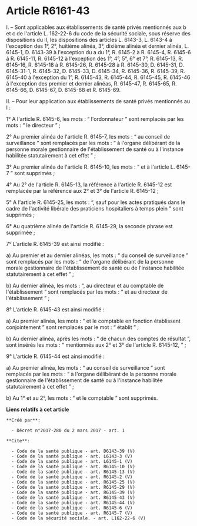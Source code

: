 # Article R6161-43

I. – Sont applicables aux établissements de santé privés mentionnés aux b et c de l'article L. 162-22-6 du code de la
sécurité sociale, sous réserve des dispositions du II, les dispositions des articles L. 6143-3, L. 6143-4 à l'exception des
1°, 2°, huitième alinéa, 3°, dixième alinéa et dernier alinéa, L. 6145-1, D. 6143-39 à l'exception du a du 1°, R. 6145-2 à R.
6145-4, R. 6145-6 à R. 6145-11, R. 6145-12 à l'exception des 1°, 4°, 5°, 6° et 7°, R. 6145-13, R. 6145-16, R. 6145-18 à R.
6145-26, R. 6145-28 à R. 6145-30, D. 6145-31, D. 6145-31-1, R. 6145-32, D. 6145-33, D. 6145-34, R. 6145-36, R. 6145-39, R.
6145-40 à l'exception du 1°, R. 6145-43, R. 6145-44, R. 6145-45, R. 6145-46 à l'exception des premier et dernier alinéas, R.
6145-47, R. 6145-65, R. 6145-66, D. 6145-67, D. 6145-68 et R. 6145-69. 

II. – Pour leur application aux établissements de santé privés mentionnés au I : 

1° A l'article R. 6145-6, les mots : “ l'ordonnateur ” sont remplacés par les mots : “ le directeur ” ; 

2° Au premier alinéa de l'article R. 6145-7, les mots : “ au conseil de surveillance ” sont remplacés par les mots : “ à
l'organe délibérant de la personne morale gestionnaire de l'établissement de santé ou à l'instance habilitée statutairement à
cet effet ” ; 

3° Au premier alinéa de l'article R. 6145-10, les mots : “ et à l'article L. 6145-7 ” sont supprimés ; 

4° Au 2° de l'article R. 6145-13, la référence à l'article R. 6145-12 est remplacée par la référence aux 2° et 3° de
l'article R. 6145-12 ; 

5° A l'article R. 6145-25, les mots : “, sauf pour les actes pratiqués dans le cadre de l'activité libérale des praticiens
hospitaliers à temps plein ” sont supprimés ; 

6° Au quatrième alinéa de l'article R. 6145-29, la seconde phrase est supprimée ; 

7° L'article R. 6145-39 est ainsi modifié : 

a) Au premier et au dernier alinéas, les mots : “ du conseil de surveillance ” sont remplacés par les mots : “ de l'organe
délibérant de la personne morale gestionnaire de l'établissement de santé ou de l'instance habilitée statutairement à cet
effet ” ; 

b) Au dernier alinéa, les mots : “, au directeur et au comptable de l'établissement “ sont remplacés par les mots : “ et au
directeur de l'établissement ” ; 

8° L'article R. 6145-43 est ainsi modifié : 

a) Au premier alinéa, les mots : “ et le comptable en fonction établissent conjointement ” sont remplacés par le mot : “
établit ” ; 

b) Au dernier alinéa, après les mots : “ de chacun des comptes de résultat ”, sont insérés les mots : “ mentionnés aux 2° et
3° de l'article R. 6145-12, ” ; 

9° L'article R. 6145-44 est ainsi modifié : 

a) Au premier alinéa, les mots : “ au conseil de surveillance ” sont remplacés par les mots : “ à l'organe délibérant de la
personne morale gestionnaire de l'établissement de santé ou à l'instance habilitée statutairement à cet effet ” ; 

b) Au 1° et au 2°, les mots : “ et le comptable ” sont supprimés.

**Liens relatifs à cet article**

	**Créé par**:

	  - Décret n°2017-280 du 2 mars 2017 - art. 1

	**Cite**:

	  - Code de la santé publique - art. D6143-39 (V)
	  - Code de la santé publique - art. L6143-3 (V)
	  - Code de la santé publique - art. L6145-1 (V)
	  - Code de la santé publique - art. R6145-10 (V)
	  - Code de la santé publique - art. R6145-13 (V)
	  - Code de la santé publique - art. R6145-2 (V)
	  - Code de la santé publique - art. R6145-25 (V)
	  - Code de la santé publique - art. R6145-29 (V)
	  - Code de la santé publique - art. R6145-39 (V)
	  - Code de la santé publique - art. R6145-43 (V)
	  - Code de la santé publique - art. R6145-44 (V)
	  - Code de la santé publique - art. R6145-6 (V)
	  - Code de la santé publique - art. R6145-7 (V)
	  - Code de la sécurité sociale. - art. L162-22-6 (V)
